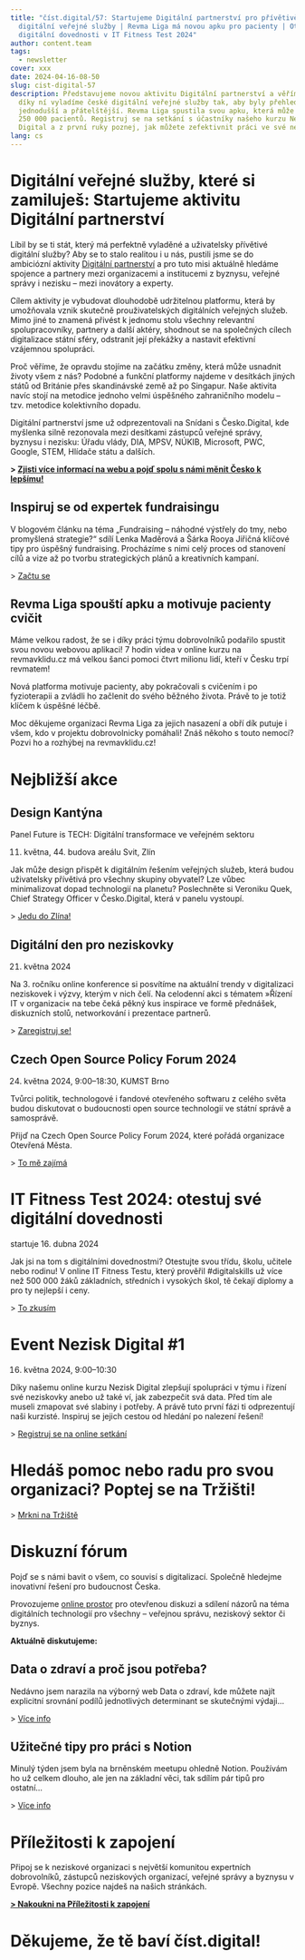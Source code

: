 ```yaml
---
title: "číst.digital/57: Startujeme Digitální partnerství pro přívětivější
  digitální veřejné služby | Revma Liga má novou apku pro pacienty | Otestuj své
  digitální dovednosti v IT Fitness Test 2024"
author: content.team
tags:
  - newsletter
cover: xxx
date: 2024-04-16-08-50
slug: cist-digital-57
description: Představujeme novou aktivitu Digitální partnerství a věříme, že
  díky ní vyladíme české digitální veřejné služby tak, aby byly přehlednější,
  jednodušší a přátelštější. Revma Liga spustila svou apku, která může rozhýbat
  250 000 pacientů. Registruj se na setkání s účastníky našeho kurzu Nezisk
  Digital a z první ruky poznej, jak můžete zefektivnit práci ve své neziskovce.
lang: cs
---
```

# Digitální veřejné služby, které si zamiluješ: Startujeme aktivitu Digitální partnerství

Líbil by se ti stát, který má perfektně vyladěné a uživatelsky přívětivé digitální služby? Aby se to stalo realitou i u nás, pustili jsme se do ambiciózní aktivity [Digitální partnerství](https://digitalnipartnerstvi.cesko.digital) a pro tuto misi aktuálně hledáme spojence a partnery mezi organizacemi a institucemi z byznysu, veřejné správy i nezisku – mezi inovátory a experty.

Cílem aktivity je vybudovat dlouhodobě udržitelnou platformu, která by umožňovala vznik skutečně prouživatelských digitálních veřejných služeb. Mimo jiné to znamená přivést k jednomu stolu všechny relevantní spolupracovníky, partnery a další aktéry, shodnout se na společných cílech digitalizace státní sféry, odstranit její překážky a nastavit efektivní vzájemnou spolupráci.

Proč věříme, že opravdu stojíme na začátku změny, která může usnadnit životy všem z nás? Podobné a funkční platformy najdeme v desítkách jiných států od Británie přes skandinávské země až po Singapur. Naše aktivita navíc stojí na metodice jednoho velmi úspěšného zahraničního modelu – tzv. metodice kolektivního dopadu. 

Digitální partnerství jsme už odprezentovali na Snídani s Česko.Digital, kde myšlenka silně rezonovala mezi desítkami zástupců veřejné správy, byznysu i nezisku: Úřadu vlády, DIA, MPSV, NÚKIB, Microsoft, PWC, Google, STEM, Hlídače státu a dalších.

**\> [Zjisti více informací na webu a pojď spolu s námi měnit Česko k lepšímu! ](https://digitalnipartnerstvi.cesko.digital)**

## Inspiruj se od expertek fundraisingu

V blogovém článku na téma „Fundraising – náhodné výstřely do tmy, nebo promyšlená strategie?“ sdílí Lenka Maděrová a Šárka Rooya Jiřičná klíčové tipy pro úspěšný fundraising. Procházíme s nimi celý proces od stanovení cílů a vize až po tvorbu strategických plánů a kreativních kampaní. 

\> [Začtu se](https://blog.cesko.digital/2024/03/fundraising-nahodne-vystrely-do-tmy-nebo-promyslena-strategie)

## Revma Liga spouští apku a motivuje pacienty cvičit

Máme velkou radost, že se i díky práci týmu dobrovolníků podařilo spustit svou novou webovou aplikaci! 7 hodin videa v online kurzu na revmavklidu.cz má velkou šanci pomoci čtvrt milionu lidí, kteří v Česku trpí revmatem! 

Nová platforma motivuje pacienty, aby pokračovali s cvičením i po fyzioterapii a zvládli ho začlenit do svého běžného života. Právě to je totiž klíčem k úspěšné léčbě.

Moc děkujeme organizaci Revma Liga za jejich nasazení a obří dík putuje i všem, kdo v projektu dobrovolnicky pomáhali! Znáš někoho s touto nemocí? Pozvi ho a rozhýbej na revmavklidu.cz!

# Nejbližší akce

## Design Kantýna

Panel Future is TECH: Digitální transformace ve veřejném sektoru

11. května, 44. budova areálu Svit, Zlín

Jak může design přispět k digitálním řešením veřejných služeb, která budou uživatelsky přívětivá pro všechny skupiny obyvatel? Lze vůbec minimalizovat dopad technologií na planetu? Poslechněte si Veroniku Quek, Chief Strategy Officer v Česko.Digital, která v panelu vystoupí.

\>﻿ [Jedu do Zlína!](https://zlindesignweek.com/2024/design-kantyna)

## Digitální den pro neziskovky 

21. května 2024

Na 3. ročníku online konference si posvítíme na aktuální trendy v digitalizaci neziskovek i výzvy, kterým v nich čelí. Na celodenní akci s tématem »Řízení IT v organizaci« na tebe čeká pěkný kus inspirace ve formě přednášek, diskuzních stolů, networkování i prezentace partnerů.

\> [Zaregistruj se!](https://www.airmeet.com/e/30cc8ce0-d0d4-11ee-93ec-3b2ce56d50d2)

## Czech Open Source Policy Forum 2024

24. května 2024, 9:00–18:30, KUMST Brno

Tvůrci politik, technologové i fandové otevřeného softwaru z celého světa budou diskutovat o budoucnosti open source technologií ve státní správě a samosprávě.

Přijď na Czech Open Source Policy Forum 2024, které pořádá organizace Otevřená Města.

\> [To mě zajímá](https://pretix.eu/om/czospf2024)

# IT Fitness Test 2024: otestuj své digitální dovednosti

startuje 16. dubna 2024

Jak jsi na tom s digitálními dovednostmi? Otestujte svou třídu, školu, učitele nebo rodinu! V online IT Fitness Testu, který prověřil #digitalskills už více než 500 000 žáků základních, středních i vysokých škol, tě čekají diplomy a pro ty nejlepší i ceny.

\> [To zkusím](https://itfitness.eu)

# Event Nezisk Digital #1

16. května 2024, 9:00–10:30

Díky našemu online kurzu Nezisk Digital zlepšují spolupráci v týmu i řízení své neziskovky anebo už také ví, jak zabezpečit svá data. Před tím ale museli zmapovat své slabiny i potřeby. A právě tuto první fázi ti odprezentují naši kurzisté. Inspiruj se jejich cestou od hledání po nalezení řešení!

\> [Registruj se na online setkání](https://app.cesko.digital/events/event-nezisk-digital-24-1)

# Hledáš pomoc nebo radu pro svou organizaci? Poptej se na Tržišti!

\> [M﻿rkni na Tržiště](https://diskutuj.digital/c/trziste/5)

# Diskuzní fórum

Pojď se s námi bavit o všem, co souvisí s digitalizací. Společně hledejme inovativní řešení pro budoucnost Česka.

Provozujeme [online prostor](https://diskutuj.digital/) pro otevřenou diskuzi a sdílení názorů na téma digitálních technologií pro všechny – veřejnou správu, neziskový sektor či byznys.

**Aktuálně diskutujeme:** 

## Data o zdraví a proč jsou potřeba?

Nedávno jsem narazila na výborný web Data o zdraví, kde můžete najít explicitní srovnání podílů jednotlivých determinant se skutečnými výdaji...

\>﻿ [Více info](https://diskutuj.digital/t/data-o-zdravi-a-proc-jsou-potreba/352)

## Užitečné tipy pro práci s Notion 

Minulý týden jsem byla na brněnském meetupu ohledně Notion. Používám ho už celkem dlouho, ale jen na základní věci, tak sdílím pár tipů pro ostatní...

\>﻿ [Více info](https://diskutuj.digital/t/uzitecne-tipy-od-daly-musila-pro-praci-s-notion/350/1)

# Příležitosti k zapojení

Připoj se k neziskové organizaci s největší komunitou expertních dobrovolníků, zástupců neziskových organizací, veřejné správy a byznysu v Evropě. Všechny pozice najdeš na našich stránkách.

**[\> Nakoukni na Příležitosti k zapojení](https://app.cesko.digital/opportunities)**

# Děkujeme, že tě baví číst.digital!